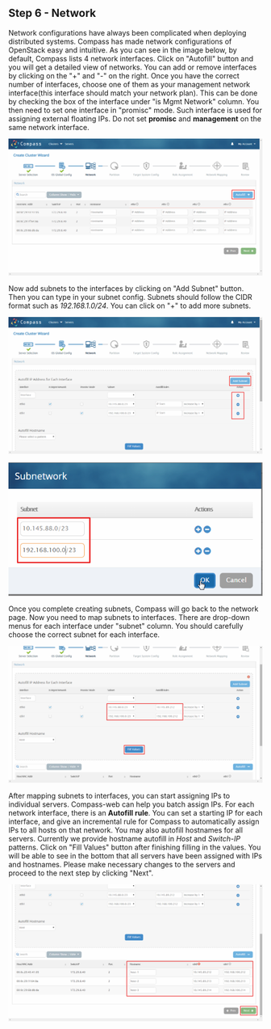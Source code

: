 <h2 id="step-six">Step 6 - Network</h2>



Network configurations have always been complicated when deploying distributed systems. Compass has made network configurations of OpenStack easy and intuitive.
As you can see in the image below, by default, Compass lists 4 network interfaces. 
Click on "Autofill" button and you will get a detailed view of networks. 
You can add or remove interfaces by clicking on the "+" and "-" on the right. 
Once you have the correct number of interfaces, choose one of them as your management network interface(this interface should match your network plan).
This can be done by checking the box of the interface under "is Mgmt Network" column. 
You then need to set one interface in "promisc" mode. Such interface is used for assigning external floating IPs. Do not set **promisc** and **management** on the same network interface.

![interface](/img/install/6_network.png)



Now add subnets to the interfaces by clicking on "Add Subnet" button. 
Then you can type in your subnet config. Subnets should follow the CIDR format such as *192.168.1.0/24*. You can click on "+" to add more subnets.

![auto fill](/img/install/6_auto_fill.png)


![add subnet](/img/install/6_add_subnet.png)


Once you complete creating subnets, Compass will go back to the network page. Now you need to map subnets to interfaces.
There are drop-down menus for each interface under "subnet" column. You should carefully choose the correct subnet for each interface.


![subnet](/img/install/6_full_value.png)


After mapping subnets to interfaces, you can start assigning IPs to individual servers. 
Compass-web can help you batch assign IPs. For each network interface, there is an **Autofill rule**. 
You can set a starting IP for each interface, and give an incremental rule for Compass to automatically assign IPs to all hosts on that network. You may also autofill hostnames for all servers. 
Currently we provide hostname autofill in *Host* and *Switch-IP* patterns. Click on "Fill Values" button after finishing filling in the values. You will be able to see in the bottom that all servers have been assigned with IPs and hostnames. Please make necessary changes to the servers and proceed to the next step by clicking "Next".

![full value](/img/install/6_fulled_value.png)
